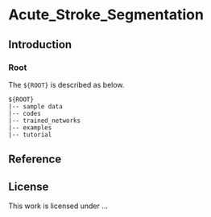 # Acute_Stroke_Segmentation


## Introduction


### Root
The `${ROOT}` is described as below.
```
${ROOT}
|-- sample data
|-- codes
|-- trained_networks
|-- examples
|-- tutorial
```

## Reference  

## License 

This work is licensed under ...
